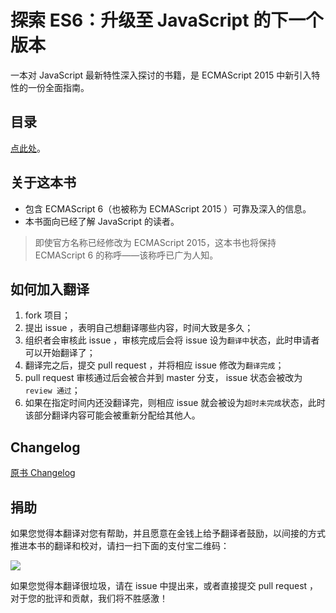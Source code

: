 # 探索 ES6：升级至 JavaScript 的下一个版本

一本对 JavaScript 最新特性深入探讨的书籍，是 ECMAScript 2015 中新引入特性的一份全面指南。

## 目录

[点此处](./md/index.md)。

## 关于这本书

* 包含 ECMAScript 6（也被称为 ECMAScript 2015 ）可靠及深入的信息。
* 本书面向已经了解 JavaScript 的读者。

> 即使官方名称已经修改为 ECMAScript 2015，这本书也将保持 ECMAScript 6 的称呼——该称呼已广为人知。

## 如何加入翻译

1. fork 项目；
1. 提出 issue ，表明自己想翻译哪些内容，时间大致是多久；
1. 组织者会审核此 issue ，审核完成后会将 issue 设为`翻译中`状态，此时申请者可以开始翻译了；
1. 翻译完之后，提交 pull request ，并将相应 issue 修改为`翻译完成`；
1. pull request 审核通过后会被合并到 master 分支， issue 状态会被改为 `review 通过`；
1. 如果在指定时间内还没翻译完，则相应 issue 就会被设为`超时未完成`状态，此时该部分翻译内容可能会被重新分配给其他人。

## Changelog

[原书 Changelog](http://exploringjs.com/CHANGELOG.txt)

## 捐助

如果您觉得本翻译对您有帮助，并且愿意在金钱上给予翻译者鼓励，以间接的方式推进本书的翻译和校对，请扫一扫下面的支付宝二维码：

![](https://raw.githubusercontent.com/es6-org/exploring-es6/master/imgs/15.jpg)

如果您觉得本翻译很垃圾，请在 issue 中提出来，或者直接提交 pull request ，对于您的批评和贡献，我们将不胜感激！
